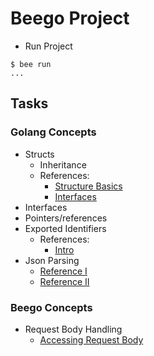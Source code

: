 # Beego Project

- Run Project

```shell script
$ bee run
...
```

## Tasks

### Golang Concepts

- Structs
  - Inheritance
  - References:
    - [Structure Basics](https://medium.com/rungo/structures-in-go-76377cc106a2)
    - [Interfaces](https://medium.com/rungo/interfaces-in-go-ab1601159b3a)
- Interfaces
- Pointers/references
- Exported Identifiers
  - References:
    - [Intro](https://medium.com/golangspec/exported-identifiers-in-go-518e93cc98af)
- Json Parsing
  - [Reference I](https://yourbasic.org/golang/json-example/)
  - [Reference II](https://eager.io/blog/go-and-json/)

### Beego Concepts

- Request Body Handling
  - [Accessing Request Body](https://stackoverflow.com/questions/30982891/beego-post-request-body-always-empty)
